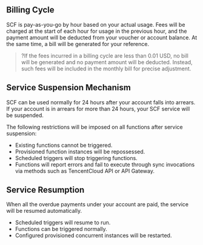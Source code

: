 
## Billing Cycle

SCF is pay-as-you-go by hour based on your actual usage. Fees will be charged at the start of each hour for usage in the previous hour, and the payment amount will be deducted from your voucher or account balance. At the same time, a bill will be generated for your reference.

>?If the fees incurred in a billing cycle are less than 0.01 USD, no bill will be generated and no payment amount will be deducted. Instead, such fees will be included in the monthly bill for precise adjustment.

## Service Suspension Mechanism

SCF can be used normally for 24 hours after your account falls into arrears. If your account is in arrears for more than 24 hours, your SCF service will be suspended.

The following restrictions will be imposed on all functions after service suspension:
* Existing functions cannot be triggered.
* Provisioned function instances will be repossessed.
* Scheduled triggers will stop triggering functions.
* Functions will report errors and fail to execute through sync invocations via methods such as TencentCloud API or API Gateway.

## Service Resumption

When all the overdue payments under your account are paid, the service will be resumed automatically.
* Scheduled triggers will resume to run.
* Functions can be triggered normally.
* Configured provisioned concurrent instances will be restarted.

